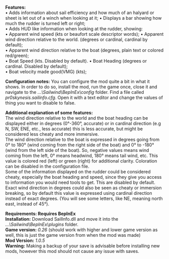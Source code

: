 **Features:**  
• Adds information about sail efficiency and how much of an halyard or sheet is let out of a winch when looking at it; 
• Displays a bar showing how much the rudder is turned left or right;    
• Adds HUD like information when looking at the rudder, showing:  
	• Apparent wind speed (kts or beaufort scale descriptor words);
	• Apparent wind direction relative to the world. (degrees or cardinal, cardinal by default);  
	• Apparent wind direction relative to the boat (degrees, plain text or colored red/green);  
	• Boat Speed (kts. Disabled by default).
	• Boat Heading (degrees or cardinal. Disabled by default);  
	• Boat velocity made good(VMG) (kts);
  
**Configuration notes:** You can configure the mod quite a bit in what it shows. In order to do so, install the mod, run the game once, close it and navigate to the *...\Sailwind\BepInEx\config* folder. Find a file called *pr0skynesis.sailinfo.cfg*. Open it with a text editor and change the values of thing you want to disable to false.   
  
**Additional explanation of some features:**  
The wind direction relative to the world and the boat heading can be displayed either in degrees (0°-360°, accurate) or in cardinal direction (e.g N, SW, ENE, etc., less accurate) this is less accurate, but might be considered less cheaty and more immersive.  
The wind direction relative to the boat is expressed in degrees going from 0° to 180° (wind coming from the right side of the boat) and 0° to -180° (wind from the left side of the boat). So, negative values means wind coming from the left, 0° means headwind, 180° means tail wind, etc. This value is colored red (left) or green (right) for additional clarity. Coloration can be disabled in the configuration file.  
Some of the information displayed on the rudder could be considered cheaty, especially the boat heading and speed, since they give you access to information you would need tools to get. This are disabled by default.
Exact wind direction in degrees could also be seen as cheaty or immersion breaking, so by default this value is expressed using cardinal direction instead of exact degrees. (You will see some letters, like NE, meaning north east, instead of 45°).
  
	
**Requirements: Requires BepInEx**  
**Installation:** Download SailInfo.dll and move it into the *...\Sailwind\BepInEx\plugins* folder.  
**Game version:** *0.26* (should work with higher and lower game version as well, this is just the game version from when the mod was made)  
**Mod Version:** *1.0.5*  
**Warning:** Making a backup of your save is advisable before installing new mods, however this mod should not cause any issue with saves.  
